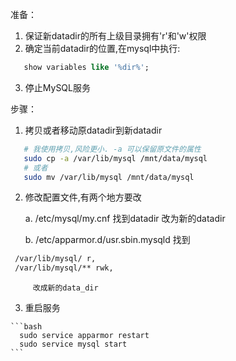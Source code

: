 准备：

   1. 保证新datadir的所有上级目录拥有'r'和'w'权限
   2. 确定当前datadir的位置,在mysql中执行:
   
   ```sql
      show variables like '%dir%';
   ```
   3. 停止MySQL服务

步骤：

    
  1. 拷贝或者移动原datadir到新datadir
  
  ```bash
     # 我使用拷贝,风险更小. -a 可以保留原文件的属性
     sudo cp -a /var/lib/mysql /mnt/data/mysql
     # 或者 
     sudo mv /var/lib/mysql /mnt/data/mysql
  ``` 
  
  2. 修改配置文件,有两个地方要改
     
     a. /etc/mysql/my.cnf 
        找到datadir 改为新的datadir
     
     b. /etc/apparmor.d/usr.sbin.mysqld
         找到
         
 ```bash
  /var/lib/mysql/ r,
  /var/lib/mysql/** rwk,
```
         
         改成新的data_dir
  3. 重启服务

    ```bash
      sudo service apparmor restart
      sudo service mysql start
    ```
      
  